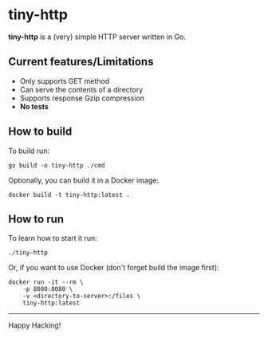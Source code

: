 # tiny-http

**tiny-http** is a (very) simple HTTP server written in Go.

## Current features/Limitations

- Only supports GET method
- Can serve the contents of a directory
- Supports response Gzip compression
- **No tests**

## How to build

To build run:

```shell
go build -o tiny-http ./cmd
```

Optionally, you can build it in a Docker image:

```shell
docker build -t tiny-http:latest .
```

## How to run

To learn how to start it run:

```shell
./tiny-http
```
Or, if you want to use Docker (don't forget build the image first):

```shell
docker run -it --rm \
    -p 8080:8080 \
    -v <directory-to-server>:/files \
    tiny-http:latest
```

---
Happy Hacking!
